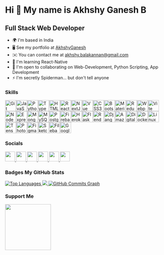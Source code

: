 
# Hi 👋 My name is Akhshy Ganesh B

## Full Stack Web Developer

- 🌍 I'm based in India
- 🖥️ See my portfolio at [AkhshyGanesh](http://akhshyganesh.github.io)
- ✉️ You can contact me at [akhshy.balakannan@gmail.com](mailto:akhshy.balakannan@gmail.com)
- 🧠 I'm learning React-Native
- 🤝 I'm open to collaborating on Web-Development, Python Scripting, App Development
- ⚡ I'm secretly Spiderman... but don't tell anyone

### Skills
<p align="left">  <a href="https://git-scm.com/" target="_blank" rel="noreferrer"><img src="https://raw.githubusercontent.com/danielcranney/readme-generator/main/public/icons/skills/git-colored.svg" width="36" height="36" alt="Git" /></a><a href="https://developer.mozilla.org/en-US/docs/Web/JavaScript" target="_blank" rel="noreferrer"><img src="https://raw.githubusercontent.com/danielcranney/readme-generator/main/public/icons/skills/javascript-colored.svg" width="36" height="36" alt="JavaScript" /></a><a href="https://www.python.org/" target="_blank" rel="noreferrer"><img src="https://raw.githubusercontent.com/danielcranney/readme-generator/main/public/icons/skills/python-colored.svg" width="36" height="36" alt="Python" /></a><a href="https://www.typescriptlang.org/" target="_blank" rel="noreferrer"><img src="https://raw.githubusercontent.com/danielcranney/readme-generator/main/public/icons/skills/typescript-colored.svg" width="36" height="36" alt="TypeScript" /></a><a href="https://developer.mozilla.org/en-US/docs/Glossary/HTML5" target="_blank" rel="noreferrer"><img src="https://raw.githubusercontent.com/danielcranney/readme-generator/main/public/icons/skills/html5-colored.svg" width="36" height="36" alt="HTML5" /></a><a href="https://reactjs.org/" target="_blank" rel="noreferrer"><img src="https://raw.githubusercontent.com/danielcranney/readme-generator/main/public/icons/skills/react-colored.svg" width="36" height="36" alt="React" /></a><a href="https://nextjs.org/docs" target="_blank" rel="noreferrer"><img src="https://raw.githubusercontent.com/danielcranney/readme-generator/main/public/icons/skills/nextjs-colored.svg" width="36" height="36" alt="NextJs" /></a><a href="https://vuejs.org/" target="_blank" rel="noreferrer"><img src="https://raw.githubusercontent.com/danielcranney/readme-generator/main/public/icons/skills/vuejs-colored.svg" width="36" height="36" alt="Vue" /></a><a href="https://www.w3.org/TR/CSS/#css" target="_blank" rel="noreferrer"><img src="https://raw.githubusercontent.com/danielcranney/readme-generator/main/public/icons/skills/css3-colored.svg" width="36" height="36" alt="CSS3" /></a><a href="https://getbootstrap.com/" target="_blank" rel="noreferrer"><img src="https://raw.githubusercontent.com/danielcranney/readme-generator/main/public/icons/skills/bootstrap-colored.svg" width="36" height="36" alt="Bootstrap" /></a><a href="https://mui.com/" target="_blank" rel="noreferrer"><img src="https://raw.githubusercontent.com/danielcranney/readme-generator/main/public/icons/skills/materialui-colored.svg" width="36" height="36" alt="Material UI" /></a><a href="https://redux.js.org/" target="_blank" rel="noreferrer"><img src="https://raw.githubusercontent.com/danielcranney/readme-generator/main/public/icons/skills/redux-colored.svg" width="36" height="36" alt="Redux" /></a><a href="https://webpack.js.org/" target="_blank" rel="noreferrer"><img src="https://raw.githubusercontent.com/danielcranney/readme-generator/main/public/icons/skills/webpack-colored.svg" width="36" height="36" alt="Webpack" /></a><a href="https://vitejs.dev/" target="_blank" rel="noreferrer"><img src="https://raw.githubusercontent.com/danielcranney/readme-generator/main/public/icons/skills/vite-colored.svg" width="36" height="36" alt="Vite" /></a><a href="https://nodejs.org/en/" target="_blank" rel="noreferrer"><img src="https://raw.githubusercontent.com/danielcranney/readme-generator/main/public/icons/skills/nodejs-colored.svg" width="36" height="36" alt="NodeJS" /></a><a href="https://expressjs.com/" target="_blank" rel="noreferrer"><img src="https://raw.githubusercontent.com/danielcranney/readme-generator/main/public/icons/skills/express-colored.svg" width="36" height="36" alt="Express" /></a><a href="https://www.mongodb.com/" target="_blank" rel="noreferrer"><img src="https://raw.githubusercontent.com/danielcranney/readme-generator/main/public/icons/skills/mongodb-colored.svg" width="36" height="36" alt="MongoDB" /></a><a href="https://www.mysql.com/" target="_blank" rel="noreferrer"><img src="https://raw.githubusercontent.com/danielcranney/readme-generator/main/public/icons/skills/mysql-colored.svg" width="36" height="36" alt="MySQL" /></a><a href="https://www.postgresql.org/" target="_blank" rel="noreferrer"><img src="https://raw.githubusercontent.com/danielcranney/readme-generator/main/public/icons/skills/postgresql-colored.svg" width="36" height="36" alt="PostgreSQL" /></a><a href="https://firebase.google.com/" target="_blank" rel="noreferrer"><img src="https://raw.githubusercontent.com/danielcranney/readme-generator/main/public/icons/skills/firebase-colored.svg" width="36" height="36" alt="Firebase" /></a><a href="https://www.heroku.com/" target="_blank" rel="noreferrer"><img src="https://raw.githubusercontent.com/danielcranney/readme-generator/main/public/icons/skills/heroku-colored.svg" width="36" height="36" alt="Heroku" /></a><a href="https://flask.palletsprojects.com/en/2.0.x/" target="_blank" rel="noreferrer"><img src="https://raw.githubusercontent.com/danielcranney/readme-generator/main/public/icons/skills/flask-colored.svg" width="36" height="36" alt="Flask" /></a><a href="https://render.com/" target="_blank" rel="noreferrer"><img src="https://raw.githubusercontent.com/danielcranney/readme-generator/main/public/icons/skills/render-colored.svg" width="36" height="36" alt="Render" /></a><a href="https://www.djangoproject.com/" target="_blank" rel="noreferrer"><img src="https://raw.githubusercontent.com/danielcranney/readme-generator/main/public/icons/skills/django-colored.svg" width="36" height="36" alt="Django" /></a><a href="https://aws.amazon.com" target="_blank" rel="noreferrer"><img src="https://raw.githubusercontent.com/danielcranney/readme-generator/main/public/icons/skills/aws-colored.svg" width="36" height="36" alt="Amazon Web Services" /></a><a href="https://www.digitalocean.com" target="_blank" rel="noreferrer"><img src="https://raw.githubusercontent.com/danielcranney/readme-generator/main/public/icons/skills/digitalocean-colored.svg" width="36" height="36" alt="Digital Ocean" /></a><a href="https://www.docker.com/" target="_blank" rel="noreferrer"><img src="https://raw.githubusercontent.com/danielcranney/readme-generator/main/public/icons/skills/docker-colored.svg" width="36" height="36" alt="Docker" /></a><a href="https://www.linux.org" target="_blank" rel="noreferrer"><img src="https://raw.githubusercontent.com/danielcranney/readme-generator/main/public/icons/skills/linux-colored.svg" width="36" height="36" alt="Linux" /></a><a href="https://www.tensorflow.org/" target="_blank" rel="noreferrer"><img src="https://raw.githubusercontent.com/danielcranney/readme-generator/main/public/icons/skills/tensorflow-colored.svg" width="36" height="36" alt="TensorFlow" /></a><a href="https://www.adobe.com/uk/products/photoshop.html" target="_blank" rel="noreferrer"><img src="https://raw.githubusercontent.com/danielcranney/readme-generator/main/public/icons/skills/photoshop-colored.svg" width="36" height="36" alt="Photoshop" /></a><a href="https://www.figma.com/" target="_blank" rel="noreferrer"><img src="https://raw.githubusercontent.com/danielcranney/readme-generator/main/public/icons/skills/figma-colored.svg" width="36" height="36" alt="Figma" /></a><a href="https://www.sketch.com/" target="_blank" rel="noreferrer"><img src="https://raw.githubusercontent.com/danielcranney/readme-generator/main/public/icons/skills/sketch-colored.svg" width="36" height="36" alt="Sketch" /></a><a href="https://filebase.com/" target="_blank" rel="noreferrer"><img src="https://raw.githubusercontent.com/danielcranney/readme-generator/main/public/icons/skills/filebase-colored.svg" width="36" height="36" alt="Filebase" /></a><a href="https://cloud.google.com/" target="_blank" rel="noreferrer"><img src="https://raw.githubusercontent.com/danielcranney/readme-generator/main/public/icons/skills/googlecloud-colored.svg" width="36" height="36" alt="Google Cloud" /></a>  </p>
                    
### Socials
<p align="left">  <a href="https://www.github.com/akhshyganesh" target="_blank" rel="noreferrer">  <picture>  <source media="(prefers-color-scheme: dark)" srcset="https://raw.githubusercontent.com/danielcranney/readme-generator/main/public/icons/socials/github-dark.svg" />  <source media="(prefers-color-scheme: light)" srcset="https://raw.githubusercontent.com/danielcranney/readme-generator/main/public/icons/socials/github.svg" />  <img src="https://raw.githubusercontent.com/danielcranney/readme-generator/main/public/icons/socials/github.svg" width="32" height="32" />  </picture>  </a>  <a href="http://www.instagram.com/akhshy_official" target="_blank" rel="noreferrer">  <picture>  <source media="(prefers-color-scheme: dark)" srcset="undefined" />  <source media="(prefers-color-scheme: light)" srcset="https://raw.githubusercontent.com/danielcranney/readme-generator/main/public/icons/socials/instagram.svg" />  <img src="https://raw.githubusercontent.com/danielcranney/readme-generator/main/public/icons/socials/instagram.svg" width="32" height="32" />  </picture>  </a>  <a href="https://www.linkedin.com/in/akhshyganesh" target="_blank" rel="noreferrer">  <picture>  <source media="(prefers-color-scheme: dark)" srcset="https://raw.githubusercontent.com/danielcranney/readme-generator/main/public/icons/socials/linkedin-dark.svg" />  <source media="(prefers-color-scheme: light)" srcset="https://raw.githubusercontent.com/danielcranney/readme-generator/main/public/icons/socials/linkedin.svg" />  <img src="https://raw.githubusercontent.com/danielcranney/readme-generator/main/public/icons/socials/linkedin.svg" width="32" height="32" />  </picture>  </a>  <a href="http://www.medium.com/akhshyganesh" target="_blank" rel="noreferrer">  <picture>  <source media="(prefers-color-scheme: dark)" srcset="https://raw.githubusercontent.com/danielcranney/readme-generator/main/public/icons/socials/medium-dark.svg" />  <source media="(prefers-color-scheme: light)" srcset="https://raw.githubusercontent.com/danielcranney/readme-generator/main/public/icons/socials/medium.svg" />  <img src="https://raw.githubusercontent.com/danielcranney/readme-generator/main/public/icons/socials/medium.svg" width="32" height="32" />  </picture>  </a>  <a href="https://www.x.com/akhshyganesh" target="_blank" rel="noreferrer">  <picture>  <source media="(prefers-color-scheme: dark)" srcset="https://raw.githubusercontent.com/danielcranney/readme-generator/main/public/icons/socials/twitter-dark.svg" />  <source media="(prefers-color-scheme: light)" srcset="https://raw.githubusercontent.com/danielcranney/readme-generator/main/public/icons/socials/twitter.svg" />  <img src="https://raw.githubusercontent.com/danielcranney/readme-generator/main/public/icons/socials/twitter.svg" width="32" height="32" />  </picture>  </a>  <a href="https://www.youtube.com/@akhshyganesh" target="_blank" rel="noreferrer">  <picture>  <source media="(prefers-color-scheme: dark)" srcset="undefined" />  <source media="(prefers-color-scheme: light)" srcset="https://raw.githubusercontent.com/danielcranney/readme-generator/main/public/icons/socials/youtube.svg" />  <img src="https://raw.githubusercontent.com/danielcranney/readme-generator/main/public/icons/socials/youtube.svg" width="32" height="32" />  </picture>  </a>  </p>

### Badges <b>My GitHub Stats</b>
<a href="https://github.com/akhshyganesh" align="left">
<img src="https://github-readme-stats.vercel.app/api/top-langs/?username=akhshyganesh&langs_count=10&title_color=0891b2&text_color=ffffff&icon_color=0891b2&bg_color=1c1917&hide_border=true&locale=en&custom_title=Top%20%Languages" alt="Top Languages" />
</a>
<a href="http://www.github.com/akhshyganesh">
<img src="https://github-readme-streak-stats.herokuapp.com/?user=akhshyganesh&stroke=ffffff&background=1c1917&ring=0891b2&fire=0891b2&currStreakNum=ffffff&currStreakLabel=0891b2&sideNums=ffffff&sideLabels=ffffff&dates=ffffff&hide_border=true" />
</a>
<a href="http://www.github.com/akhshyganesh">
<img src="https://github-readme-activity-graph.vercel.app/graph?username=akhshyganesh&bg_color=232323&color=ffffff&line=ffffff&point=ffffff&area=true&hide_border=true" alt="GitHub Commits Graph" />
</a>

### Support Me
<a href="https://www.buymeacoffee.com/akhshyganesh"><img src="https://cdn.buymeacoffee.com/buttons/v2/default-yellow.png" width="150"/></a>
